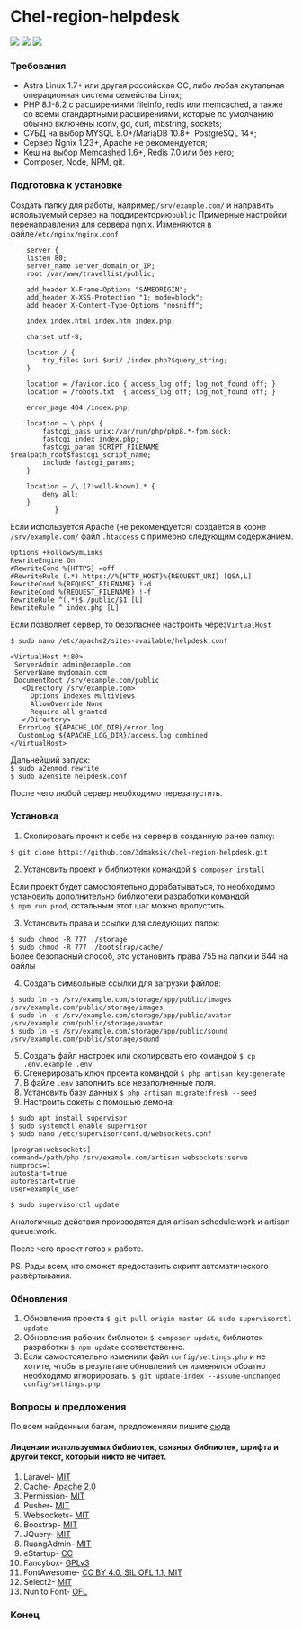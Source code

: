 # Chel-region-helpdesk

![](https://img.shields.io/github/v/release/3dmaksik/chel-region-helpdesk?display_name=release&include_prereleases&sort=date) ![](https://img.shields.io/packagist/dependency-v/laravel/laravel/php) ![](https://img.shields.io/github/issues/3dmaksik/chel-region-helpdesk)
### Требования

- Astra Linux 1.7+ или другая российская ОС, либо любая акутальная операционная система семейства Linux;
- PHP 8.1-8.2 c расширениями fileinfo, redis или memcached, 
а также со всеми стандартными расширениями, которые по умолчанию обычно включены iconv, gd, curl, mbstring, sockets;
- СУБД на выбор MYSQL 8.0+/MariaDB 10.8+, PostgreSQL 14+;
- Сервер Ngnix 1.23+, Apache не рекомендуется;
- Кеш на выбор Memcashed 1.6+, Redis 7.0 или без него;
- Composer, Node, NPM, git.

### Подготовка к установке
Создать папку для работы, например`/srv/example.com/` и направить используемый сервер на поддиректорию`public`
Примерные настройки перенаправления для сервера ngnix. 
Изменяются в файле`/etc/nginx/nginx.conf`
````
    server {
    listen 80;
    server_name server_domain_or_IP;
    root /var/www/travellist/public;

    add_header X-Frame-Options "SAMEORIGIN";
    add_header X-XSS-Protection "1; mode=block";
    add_header X-Content-Type-Options "nosniff";

    index index.html index.htm index.php;

    charset utf-8;

    location / {
        try_files $uri $uri/ /index.php?$query_string;
    }

    location = /favicon.ico { access_log off; log_not_found off; }
    location = /robots.txt  { access_log off; log_not_found off; }

    error_page 404 /index.php;

    location ~ \.php$ {
        fastcgi_pass unix:/var/run/php/php8.*-fpm.sock;
        fastcgi_index index.php;
        fastcgi_param SCRIPT_FILENAME $realpath_root$fastcgi_script_name;
        include fastcgi_params;
    }

    location ~ /\.(?!well-known).* {
        deny all;
    }
           }
````
Если используется Apache (не рекомендуется) создаётся в корне `/srv/example.com/` файл `.htaccess` с примерно следующим содержанием.
````
Options +FollowSymLinks
RewriteEngine On
#RewriteCond %{HTTPS} =off
#RewriteRule (.*) https://%{HTTP_HOST}%{REQUEST_URI} [QSA,L]
RewriteCond %{REQUEST_FILENAME} !-d
RewriteCond %{REQUEST_FILENAME} !-f
RewriteRule ^(.*)$ /public/$1 [L]
RewriteRule ^ index.php [L]
````
Если позволяет сервер, то безопаснее настроить через`VirtualHost`

`$ sudo nano /etc/apache2/sites-available/helpdesk.conf`
````
<VirtualHost *:80>
 ServerAdmin admin@example.com
 ServerName mydomain.com
 DocumentRoot /srv/example.com/public
   <Directory /srv/example.com>
     Options Indexes MultiViews
     AllowOverride None
     Require all granted
   </Directory>
  ErrorLog ${APACHE_LOG_DIR}/error.log
  CustomLog ${APACHE_LOG_DIR}/access.log combined
</VirtualHost>
````
Дальнейший запуск:  
`$ sudo a2enmod rewrite`  
`$ sudo a2ensite helpdesk.conf`

После чего любой сервер необходимо перезапустить.

### Установка
                
1. Скопировать проект к себе на сервер в созданную ранее папку:  

`$ git clone https://github.com/3dmaksik/chel-region-helpdesk.git`

2. Установить проект и библиотеки командой `$ composer install`  

Если проект будет самостоятельно дорабатываться, то необходимо установить дополнительно библиотеки разработки командой  
`$ npm run prod`, остальным этот шаг можно пропустить.

3. Установить права и ссылки для следующих папок:  

`$ sudo chmod -R 777 ./storage`  
`$ sudo chmod -R 777 ./bootstrap/cache/`  
Более безопасный способ, это установить права 755 на папки и 644 на файлы  

4. Создать символьные ссылки для загрузки файлов:  

`$ sudo ln -s /srv/example.com/storage/app/public/images /srv/example.com/public/storage/images`  
`$ sudo ln -s /srv/example.com/storage/app/public/avatar /srv/example.com/public/storage/avatar`  
`$ sudo ln -s /srv/example.com/storage/app/public/sound /srv/example.com/public/storage/sound`  

5. Создать файл настроек или скопировать его командой `$ cp .env.example .env`
6. Сгенерировать ключ проекта командой `$ php artisan key:generate`
7. В файле `.env` заполнить все незаполненные поля.
8. Установить базу данных `$ php artisan migrate:fresh --seed`
9. Настроить сокеты с помощью демона:  

`$ sudo apt install supervisor`  
`$ sudo systemctl enable supervisor`  
`$ sudo nano /etc/supervisor/conf.d/websockets.conf`  
````
[program:websockets]
command=/path/php /srv/example.com/artisan websockets:serve
numprocs=1
autostart=true
autorestart=true
user=example_user
````
`$ sudo supervisorctl update`  

Аналогичные действия производятся для artisan schedule:work и artisan queue:work.

После чего проект готов к работе. 

PS. Рады всем, кто сможет предоставить скрипт автоматического развёртывания.
                

### Обновления
                
1. Обновления проекта `$ git pull origin master && sudo supervisorctl update`.
2. Обновления рабочих библиотек `$ composer update`, библиотек разработки `$ npm update` соответственно.
3. Если самостоятельно изменили файл `config/settings.php` и не хотите, чтобы в результате обновлений он изменялся обратно необходимо игнорировать.
`$ git update-index --assume-unchanged config/settings.php`
                

### Вопросы и предложения
По всем найденным багам, предложениям пишите [сюда](https://github.com/3dmaksik/chel-region-helpdesk/issues)

#### Лицензии используемых библиотек, связных библиотек, шрифта и другой текст, который никто не читает.
                
1. Laravel- [MIT](https://github.com/laravel/laravel#license)
2. Cache- [Apache 2.0](https://github.com/renoki-co/laravel-eloquent-query-cache/blob/master/LICENSE)
3. Permission- [MIT](https://github.com/spatie/laravel-permission/blob/main/LICENSE.md)
4. Pusher- [MIT](https://github.com/pusher/pusher-http-php#license)
5. Websockets- [MIT](https://github.com/beyondcode/laravel-websockets/blob/master/LICENSE)
6. Boostrap- [MIT](https://github.com/twbs/bootstrap#copyright-and-license)
7. JQuery- [MIT](https://github.com/jquery/jquery/blob/main/LICENSE.txt)
8. RuangAdmin- [MIT](https://github.com/indrijunanda/RuangAdmin#license)
9. eStartup- [CC](https://bootstrapmade.com/license/)
10. Fancybox- [GPLv3](https://github.com/fancyapps/fancybox#license)
11. FontAwesome- [CC BY 4.0, SIL OFL 1.1, MIT](https://github.com/FortAwesome/Font-Awesome#license)
12. Select2- [MIT](https://github.com/select2/select2/blob/develop/LICENSE.md)
13. Nunito Font-  [OFL](https://github.com/googlefonts/nunito/blob/main/OFL.txt)
                
### Конец
